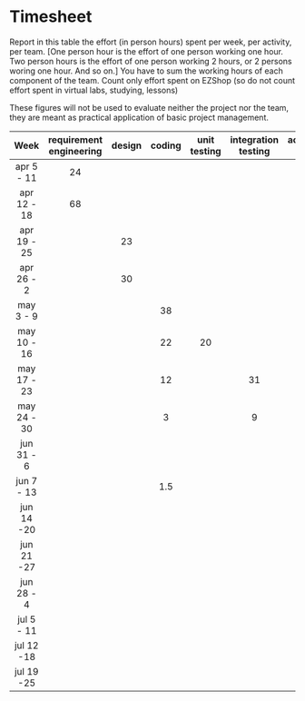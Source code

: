 # Timesheet

Report in this table the effort (in person hours) spent per week, per activity, per team. 
[One person hour is the effort of one person working one hour.
Two person hours is the effort of one person working 2 hours, or 2 persons woring one hour. And so on.]
You have to sum the working hours of each component of the team.
Count only effort spent on EZShop (so do not count effort spent in virtual labs, studying, lessons)

These figures will not be used to evaluate neither the project nor the team, they are meant as practical application of basic project management.

| Week | requirement engineering | design | coding | unit testing | integration testing | acceptance testing | management | git maven |
|:-----------:|:--------:|:-----------:|:-----------:|:----------:|:------------:|:---------------:|:-------------:|:--------------:|
| apr 5 - 11 | 24 | | | | | | | |
| apr 12 - 18| 68 | | | | | | | | 
| apr 19 - 25| | 23 | | | | | | | 
| apr 26 - 2 | | 30 | | | | | | | 
| may 3 - 9  | | | 38 | | | | 2 | | 
| may 10 - 16| | | 22 | 20 |  | | 2 | | 
| may 17 - 23| | | 12 | | 31 |  | 2 | 2 | 
| may 24 - 30| | | 3 | | 9| 2 | 0.5 | | 
| jun 31 - 6 | | | | | | | 2 | | 
| jun 7 - 13 | | | 1.5 | | | | | | 
| jun 14 -20 | | | | | | | | | 
| jun 21 -27 | | | | | | | | | 
| jun 28 - 4 | | | | | | | | | 
| jul 5 - 11 | | | | | | | | | 
| jul 12 -18 | | | | | | | | |
| jul 19 -25 | | | | | | | | |

